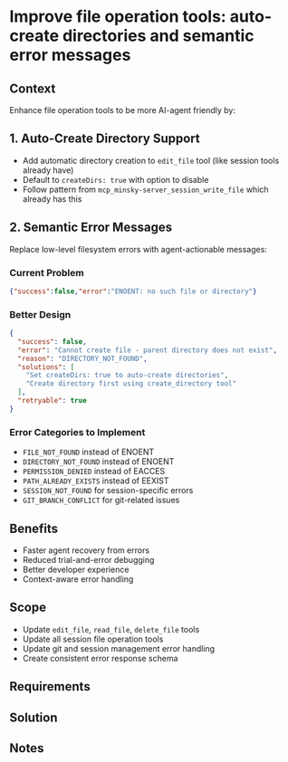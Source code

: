 # Improve file operation tools: auto-create directories and semantic error messages

## Context

Enhance file operation tools to be more AI-agent friendly by:

## 1. Auto-Create Directory Support
- Add automatic directory creation to `edit_file` tool (like session tools already have)
- Default to `createDirs: true` with option to disable
- Follow pattern from `mcp_minsky-server_session_write_file` which already has this

## 2. Semantic Error Messages
Replace low-level filesystem errors with agent-actionable messages:

### Current Problem
```json
{"success":false,"error":"ENOENT: no such file or directory"}
```

### Better Design
```json
{
  "success": false,
  "error": "Cannot create file - parent directory does not exist",
  "reason": "DIRECTORY_NOT_FOUND", 
  "solutions": [
    "Set createDirs: true to auto-create directories",
    "Create directory first using create_directory tool"
  ],
  "retryable": true
}
```

### Error Categories to Implement
- `FILE_NOT_FOUND` instead of ENOENT
- `DIRECTORY_NOT_FOUND` instead of ENOENT  
- `PERMISSION_DENIED` instead of EACCES
- `PATH_ALREADY_EXISTS` instead of EEXIST
- `SESSION_NOT_FOUND` for session-specific errors
- `GIT_BRANCH_CONFLICT` for git-related issues

## Benefits
- Faster agent recovery from errors
- Reduced trial-and-error debugging
- Better developer experience
- Context-aware error handling

## Scope
- Update `edit_file`, `read_file`, `delete_file` tools
- Update all session file operation tools
- Update git and session management error handling
- Create consistent error response schema

## Requirements

## Solution

## Notes

